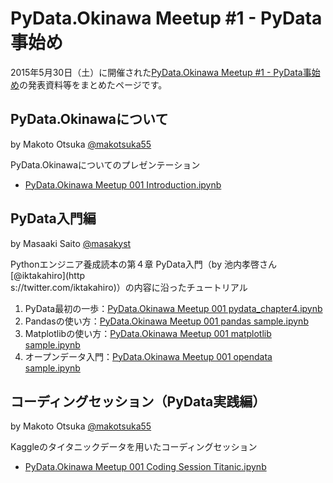 # PyData.Okinawa Meetup #1 - PyData事始め

2015年5月30日（土）に開催された[PyData.Okinawa Meetup #1 - PyData事始め](http://pydataokinawa.connpass.com/event/15567/)の発表資料等をまとめたページです。

## PyData.Okinawaについて
by Makoto Otsuka [@makotsuka55](https://twitter.com/makotsuka55)

PyData.Okinawaについてのプレゼンテーション
- [PyData.Okinawa Meetup 001 Introduction.ipynb](https://github.com/PyDataOkinawa/meetup001/blob/master/PyData.Okinawa%20Meetup%20001%20Introduction.ipynb)

## PyData入門編
by Masaaki Saito [@masakyst](https://twitter.com/masakyst)

Pythonエンジニア養成読本の第４章 PyData入門（by 池内孝啓さん [@iktakahiro](http\
s://twitter.com/iktakahiro)）の内容に沿ったチュートリアル

1. PyData最初の一歩：[PyData.Okinawa Meetup 001 pydata_chapter4.ipynb](https://github.com/PyDataOkinawa/meetup001/blob/master/PyData.Okinawa%20Meetup%20001%20pydata_chapter4.ipynb)
1. Pandasの使い方：[PyData.Okinawa Meetup 001 pandas sample.ipynb](https://github.com/PyDataOkinawa/meetup001/blob/master/PyData.Okinawa%20Meetup%20001%20pandas%20sample.ipynb)
1. Matplotlibの使い方：[PyData.Okinawa Meetup 001 matplotlib sample.ipynb](https://github.com/PyDataOkinawa/meetup001/blob/master/PyData.Okinawa%20Meetup%20001%20matplotlib%20sample.ipynb)
1. オープンデータ入門：[PyData.Okinawa Meetup 001 opendata sample.ipynb](https://github.com/PyDataOkinawa/meetup001/blob/master/PyData.Okinawa%20Meetup%20001%20opendata%20sample.ipynb)

## コーディングセッション（PyData実践編）
by Makoto Otsuka [@makotsuka55](https://twitter.com/makotsuka55)

Kaggleのタイタニックデータを用いたコーディングセッション

- [PyData.Okinawa Meetup 001 Coding Session Titanic.ipynb](https://github.com/PyDataOkinawa/meetup001/blob/master/PyData.Okinawa%20Meetup%20001%20Coding%20Session%20Titanic.ipynb)
